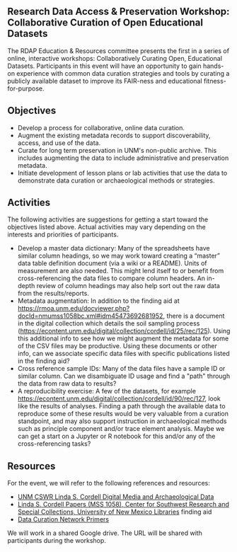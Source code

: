 ## Research Data Access & Preservation Workshop: Collaborative Curation of Open Educational Datasets

The RDAP Education & Resources committee presents the first in a series of online, interactive workshops: Collaboratively Curating Open, Educational Datasets. Participants in this event will have an opportunity to gain hands-on experience with common data curation strategies and tools by curating a publicly available dataset to improve its FAIR-ness and educational fitness-for-purpose.

## Objectives

* Develop a process for collaborative, online data curation.
* Augment the existing metadata records to support discoverability, access, and use of the data.
* Curate for long term preservation in UNM's non-public archive. This includes augmenting the data to include administrative and preservation metadata.
* Initiate development of lesson plans or lab activities that use the data to demonstrate data curation or archaeological methods or strategies.

## Activities

The following activities are suggestions for getting a start toward the objectives listed above. Actual activities may vary depending on the interests and priorities of participants.

* Develop a master data dictionary: Many of the spreadsheets have similar column headings, so we may work toward creating a “master” data table definition document (via a wiki or a README). Units of measurement are also needed. This might lend itself to or benefit from cross-referencing the data files to compare column headers. An in-depth review of column headings may also help sort out the raw data from the results/reports.
* Metadata augmentation: In addition to the finding aid at <https://rmoa.unm.edu/docviewer.php?docId=nmumss1058bc.xml#idm45473692681952>, there is a document in the digital collection which details the soil sampling process (<https://econtent.unm.edu/digital/collection/cordell/id/25/rec/125>). Using this additional info to see how we might augment the metadata for some of the CSV files may be productive. Using these documents or other info, can we associate specific data files with specific publications listed in the finding aid?
* Cross reference sample IDs: Many of the data files have a sample ID or similar column. Can we disambiguate ID usage and find a "path" through the data from raw data to results?
* A reproducibility exercise: A few of the datasets, for example <https://econtent.unm.edu/digital/collection/cordell/id/90/rec/127>, look like the results of analyses. Finding a path through the available data to reproduce some of these results would be very valuable from a curation standpoint, and may also support instruction in archaeological methods such as principle component and/or trace element analysis. Maybe we can get a start on a Jupyter or R notebook for this and/or any of the cross-referencing tasks?

## Resources

For the event, we will refer to the following references and resources:

* [UNM CSWR Linda S. Cordell Digital Media and Archaeological Data](https://econtent.unm.edu/digital/collection/cordell)
* [Linda S. Cordell Papers (MSS 1058), Center for Southwest Research and Special Collections, University of New Mexico Libraries](https://rmoa.unm.edu/docviewer.php?docId=nmumss1058bc.xml) finding aid
* [Data Curation Network Primers](https://datacurationnetwork.org/resources/data-curation-primers/)

We will work in a shared Google drive. The URL will be shared with participants during the workshop.

